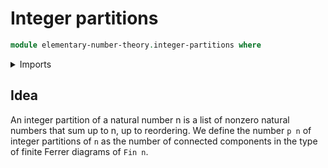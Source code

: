 # Integer partitions

```agda
module elementary-number-theory.integer-partitions where
```

<details><summary>Imports</summary>

```agda

```

</details>

## Idea

An integer partition of a natural number n is a list of nonzero natural numbers
that sum up to n, up to reordering. We define the number `p n` of integer
partitions of `n` as the number of connected components in the type of finite
Ferrer diagrams of `Fin n`.
